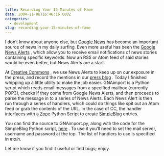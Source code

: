 ```yaml
---
title: Recording Your 15 Minutes of Fame
date: 2004-11-08T16:46:16.000Z
categories:
  - development
slug: recording-your-15-minutes-of-fame
---
```

I don’t know about anyone else, but [Google News][1]  has become an important source of news in my daily surfing. Even more useful has been the [Google News Alerts][2] , which allow you to receive email notifications of news stories containing specific keywords. Now an RSS or Atom feed of said stories would be even better, but News Alerts are a start.

At [Creative Commons][3] , we use News Alerts to keep up on our exposure in the press, and record the mentions in our [press blog][4] . Today I finished whipping up a little utility to make the job easier. GNAimport is a Python script which reads email messages from a specified mailbox (currently POP3), checks if they come from Google News Alerts, and then proceeds to parse the message in to a series of News Alerts. Each News Alert is then run through a series of handlers, which could do things like spit out an Atom feed or grab the contents of the URL. In the case of CC, the handler interfaces with a [Zope][5]  Python Script to create [SimpleBlog][6]  entries.

You can find the source to GNAimport.py, along with the code for the SimpleBlog Python script, [here][7] . To use it you’ll need to set the mail server, username and password at the top. The list of handlers to use is specified in _main_.

Let me know if you find it useful or find bugs; enjoy.



 [1]: http://news.google.com
 [2]: http://www.google.com/alerts?q=&hl=en
 [3]: http://creativecommons.org
 [4]: http://creativecommons.org/press
 [5]: http://zope.org
 [6]: http://plone.org/newsitems/news_item.2004-05-30.2594378408
 [7]: http://yergler.net/projects/gnaimport
